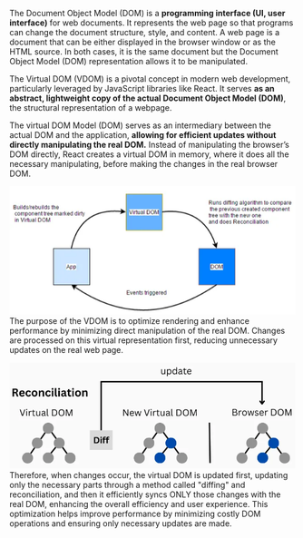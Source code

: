 The Document Object Model (DOM) is a **programming interface (UI, user interface)** for web documents. It represents the web page so that programs can change the document structure, style, and content. A web page is a document that can be either displayed in the browser window or as the HTML source. In both cases, it is the same document but the Document Object Model (DOM) representation allows it to be manipulated.

The Virtual DOM (VDOM) is a pivotal concept in modern web development, particularly leveraged by JavaScript libraries like React. It serves **as an abstract, lightweight copy of the actual Document Object Model (DOM)**, the structural representation of a webpage.

The virtual DOM Model (DOM) serves as an intermediary between the actual DOM and the application, **allowing for efficient updates without directly manipulating the real DOM.** Instead of manipulating the browser’s DOM directly, React creates a virtual DOM in memory, where it does all the necessary manipulating, before making the changes in the real browser DOM.

![Virtual DOM cycle](../../resources/images/RenderVirtualDOM1.png)
The purpose of the VDOM is to optimize rendering and enhance performance by minimizing direct manipulation of the real DOM. Changes are processed on this virtual representation first, reducing unnecessary updates on the real web page.

![How reconciliation works](../../resources/images/RenderVirtualDOM2.png)
Therefore, when changes occur, the virtual DOM is updated first, updating only the necessary parts through a method called "diffing" and reconciliation, and then it efficiently syncs ONLY those changes with the real DOM, enhancing the overall efficiency and user experience. This optimization helps improve performance by minimizing costly DOM operations and ensuring only necessary updates are made.
